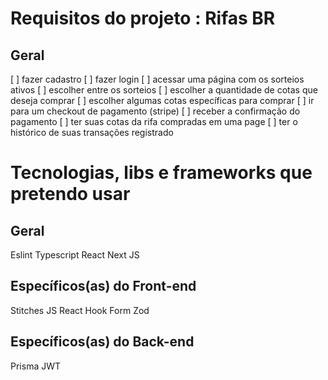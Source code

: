 # Requisitos do projeto : Rifas BR


## Geral

  [ ] fazer cadastro
  [ ] fazer login 
  [ ] acessar uma página com os sorteios ativos
  [ ] escolher entre os sorteios
  [ ] escolher a quantidade de cotas que deseja comprar
  [ ] escolher algumas cotas específicas para comprar
  [ ] ir para um checkout de pagamento (stripe)
  [ ] receber a confirmação do pagamento
  [ ] ter suas cotas da rifa compradas em uma page
  [ ] ter o histórico de suas transações registrado


# Tecnologias, libs e frameworks que pretendo usar

## Geral
  Eslint
  Typescript
  React
  Next JS 

## Específicos(as) do Front-end 

  Stitches JS
  React Hook Form
  Zod


## Específicos(as) do Back-end

  Prisma
  JWT

